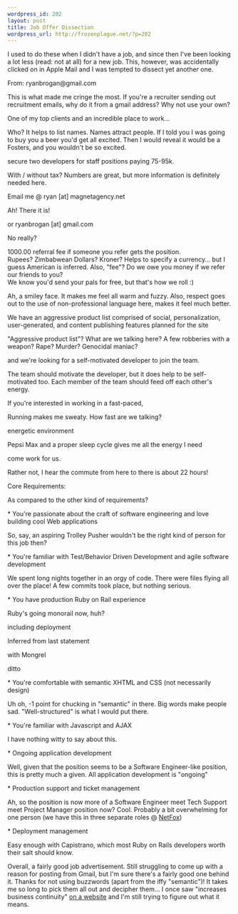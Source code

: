 ```yaml
--- 
wordpress_id: 202
layout: post
title: Job Offer Dissection
wordpress_url: http://frozenplague.net/?p=202
---
```

I used to do these when I didn't have a job, and since then I've been looking a lot less (read: not at all) for a new job. This, however, was accidentally clicked on in Apple Mail and I was tempted to dissect yet another one.

<div class='quote'>
From: ryanbrogan@gmail.com
</div>

This is what made me cringe the most. If you're a recruiter sending out recruitment emails, why do it from a gmail address? Why not use your own?

<div class='quote'>
One of my top clients and an incredible place to work...
</div>

Who? It helps to list names. Names attract people. If I told you I was going to buy you a beer you'd get all excited. Then I would reveal it would be a Fosters, and you wouldn't be so excited. 

<div class='quote'>
secure two developers for staff positions paying 75-95k.
</div>

With / without tax? Numbers are great, but more information is definitely needed here.

<div class='quote'>
Email me @ ryan [at] magnetagency.net
</div>

Ah! There it is!

<div class='quote'> or ryanbrogan [at] gmail.com</div>

No really?

<div class='quote'>
1000.00 referral fee if someone you refer gets the position.
</div>
Rupees? Zimbabwean Dollars? Kroner? Helps to specify a currency... but I guess American is inferred. Also, "fee"? Do we owe you money if we refer our friends to you?

<div class='quote'>
  We know you'd send your pals for free, but that's how we roll :)
</div>

Ah, a smiley face. It makes me feel all warm and fuzzy. Also, respect goes out to the use of non-professional language here, makes it feel much better.

<div class='quote'>We have an aggressive product list comprised of social, personalization, user-generated, and content publishing features planned for the site
</div>

"Aggressive product list"? What are we talking here? A few robberies with a weapon? Rape? Murder? Genocidal maniac?

<div class='quote'>
 and we're looking for a self-motivated developer to join the team.
</div>

The team should motivate the developer, but it does help to be self-motivated too. Each member of the team should feed off each other's energy.

<div class='quote'>
 If you're interested in working in a fast-paced,
</div>

Running makes me sweaty. How fast are we talking?

<div class='quote'> energetic environment </div>

Pepsi Max and a proper sleep cycle gives me all the energy I need

<div class='quote'> come work for us. </div>

Rather not, I hear the commute from here to there is about 22 hours!

<div class='quote'>
Core Requirements:
</div>

As compared to the other kind of requirements?

<div class='quote'>
* You're passionate about the craft of software engineering and love
building cool Web applications
</div>

So, say, an aspiring Trolley Pusher wouldn't be the right kind of person for this job then?

<div class='quote'>
* You're familiar with Test/Behavior Driven Development and agile
software development
</div>

We spent long nights together in an orgy of code. There were files flying all over the place! A few commits took place, but nothing serious.

<div class='quote'>
* You have production Ruby on Rail experience
</div>

Ruby's going monorail now, huh?

<div class='quote'>including deployment</div>

Inferred from last statement

<div class='quote'>with Mongrel</div>

ditto

<div class='quote'>
* You're comfortable with semantic XHTML and CSS (not necessarily design)
</div>

Uh oh, -1 point for chucking in "semantic" in there. Big words make people sad. "Well-structured" is what I would put there.

<div class='quote'>
* You're familiar with Javascript and AJAX
</div>

I have nothing witty to say about this.


<div class='quote'>
* Ongoing application development
</div>

Well, given that the position seems to be a Software Engineer-like position, this is pretty much a given. All application development is "ongoing"

<div class='quote'>
* Production support and ticket management
</div>

Ah, so the position is now more of a Software Engineer meet Tech Support meet Project Manager position now? Cool. Probably a bit overwhelming for one person (we have this in three separate roles @ <a href='http://www.netfox.com'>NetFox</a>)

<div class='quote'>
* Deployment management
</div>

Easy enough with Capistrano, which most Ruby on Rails developers worth their salt should know.

Overall, a fairly good job advertisement. Still struggling to come up with a reason for posting from Gmail, but I'm sure there's a fairly good one behind it. Thanks for not using buzzwords (apart from the iffy "semantic")! It takes me so long to pick them all out and decipher them... I once saw "increases business continuity" <a href='http://websense.com'>on a website</a> and I'm still trying to figure out what it means.
